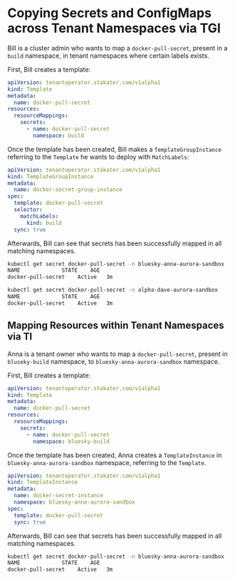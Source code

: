 # Copying Secrets and ConfigMaps across Tenant Namespaces via TGI

Bill is a cluster admin who wants to map a `docker-pull-secret`, present in a `build` namespace, in tenant namespaces where certain labels exists.

First, Bill creates a template:

```yaml
apiVersion: tenantoperator.stakater.com/v1alpha1
kind: Template
metadata:
  name: docker-pull-secret
resources:
  resourceMappings:
    secrets:
      - name: docker-pull-secret
        namespace: build
```

Once the template has been created, Bill makes a `TemplateGroupInstance` referring to the `Template` he wants to deploy with `MatchLabels`:

```yaml
apiVersion: tenantoperator.stakater.com/v1alpha1
kind: TemplateGroupInstance
metadata:
  name: docker-secret-group-instance
spec:
  template: docker-pull-secret
  selector:
    matchLabels:
      kind: build
  sync: true
```

Afterwards, Bill can see that secrets has been successfully mapped in all matching namespaces.

```bash
kubectl get secret docker-pull-secret -n bluesky-anna-aurora-sandbox
NAME             STATE    AGE
docker-pull-secret    Active   3m

kubectl get secret docker-pull-secret -n alpha-dave-aurora-sandbox
NAME             STATE    AGE
docker-pull-secret    Active   3m
```

## Mapping Resources within Tenant Namespaces via TI

Anna is a tenant owner who wants to map a `docker-pull-secret`, present in `bluseky-build` namespace, to `bluesky-anna-aurora-sandbox` namespace.

First, Bill creates a template:

```yaml
apiVersion: tenantoperator.stakater.com/v1alpha1
kind: Template
metadata:
  name: docker-pull-secret
resources:
  resourceMappings:
    secrets:
      - name: docker-pull-secret
        namespace: bluesky-build
```

Once the template has been created, Anna creates a `TemplateInstance` in `bluesky-anna-aurora-sandbox` namespace, referring to the `Template`.

```yaml
apiVersion: tenantoperator.stakater.com/v1alpha1
kind: TemplateInstance
metadata:
  name: docker-secret-instance
  namespace: bluesky-anna-aurora-sandbox
spec:
  template: docker-pull-secret
  sync: true
```

Afterwards, Bill can see that secrets has been successfully mapped in all matching namespaces.

```bash
kubectl get secret docker-pull-secret -n bluesky-anna-aurora-sandbox
NAME             STATE    AGE
docker-pull-secret    Active   3m
```
